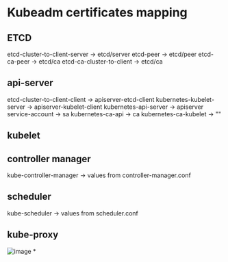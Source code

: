 # Kubeadm certificates mapping
## ETCD
etcd-cluster-to-client-server -> etcd/server
etcd-peer -> etcd/peer
etcd-ca-peer -> etcd/ca
etcd-ca-cluster-to-client -> etcd/ca

## api-server
etcd-cluster-to-client-client -> apiserver-etcd-client
kubernetes-kubelet-server -> apiserver-kubelet-client
kubernetes-api-server -> apiserver
service-account -> sa
kubernetes-ca-api -> ca
kubernetes-ca-kubelet -> ""

## kubelet

## controller manager
kube-controller-manager -> values from controller-manager.conf

## scheduler
kube-scheduler -> values from scheduler.conf

## kube-proxy


![image](schema.png "Container runtime")
*